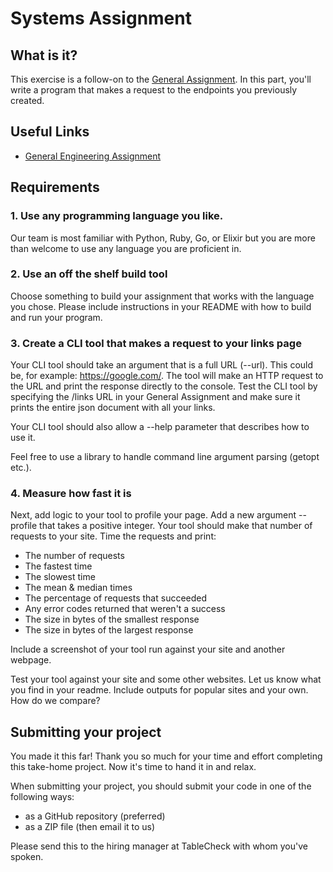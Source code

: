 # Systems Assignment

## What is it?

This exercise is a follow-on to the [General Assignment](https://github.com/tablecheck/tablecheck-2020-general-engineering-assignment).  In this part, you'll write a program that makes a request to the endpoints you previously created.

## Useful Links

- [General Engineering Assignment](https://github.com/tablecheck/tablecheck-2020-general-engineering-assignment)

## Requirements

### 1. Use any programming language you like.

Our team is most familiar with Python, Ruby, Go, or Elixir but you are more than welcome to use any language you are proficient in.

### 2. Use an off the shelf build tool

Choose something to build your assignment that works with the language you chose. Please include instructions in your README with how to build and run your program.

### 3. Create a CLI tool that makes a request to your links page

Your CLI tool should take an argument that is a full URL (--url). This could be, for example: https://google.com/.  The tool will make an HTTP request to the URL and print the response directly to the console.  Test the CLI tool by specifying the /links URL in your General Assignment and make sure it prints the entire json document with all your links.

Your CLI tool should also allow a --help parameter that describes how to use it.

Feel free to use a library to handle command line argument parsing (getopt etc.).

### 4. Measure how fast it is

Next, add logic to your tool to profile your page.  Add a new argument --profile that takes a positive integer.  Your tool should make that number of requests to your site.  Time the requests and print:

* The number of requests
* The fastest time
* The slowest time
* The mean & median times
* The percentage of requests that succeeded
* Any error codes returned that weren't a success
* The size in bytes of the smallest response
* The size in bytes of the largest response

Include a screenshot of your tool run against your site and another webpage.

Test your tool against your site and some other websites.  Let us know what you find in your readme.  Include outputs for popular sites and your own.  How do we compare?

## Submitting your project

You made it this far! Thank you so much for your time and effort completing this take-home project. Now it's time to hand it in and relax.

When submitting your project, you should submit your code in one of the following ways:
- as a GitHub repository (preferred)
- as a ZIP file (then email it to us)

Please send this to the hiring manager at TableCheck with whom you've spoken.
